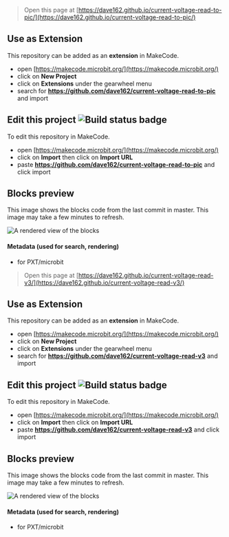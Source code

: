 
> Open this page at [https://dave162.github.io/current-voltage-read-to-pic/](https://dave162.github.io/current-voltage-read-to-pic/)

## Use as Extension

This repository can be added as an **extension** in MakeCode.

* open [https://makecode.microbit.org/](https://makecode.microbit.org/)
* click on **New Project**
* click on **Extensions** under the gearwheel menu
* search for **https://github.com/dave162/current-voltage-read-to-pic** and import

## Edit this project ![Build status badge](https://github.com/dave162/current-voltage-read-to-pic/workflows/MakeCode/badge.svg)

To edit this repository in MakeCode.

* open [https://makecode.microbit.org/](https://makecode.microbit.org/)
* click on **Import** then click on **Import URL**
* paste **https://github.com/dave162/current-voltage-read-to-pic** and click import

## Blocks preview

This image shows the blocks code from the last commit in master.
This image may take a few minutes to refresh.

![A rendered view of the blocks](https://github.com/dave162/current-voltage-read-to-pic/raw/master/.github/makecode/blocks.png)

#### Metadata (used for search, rendering)

* for PXT/microbit
<script src="https://makecode.com/gh-pages-embed.js"></script><script>makeCodeRender("{{ site.makecode.home_url }}", "{{ site.github.owner_name }}/{{ site.github.repository_name }}");</script>



> Open this page at [https://dave162.github.io/current-voltage-read-v3/](https://dave162.github.io/current-voltage-read-v3/)

## Use as Extension

This repository can be added as an **extension** in MakeCode.

* open [https://makecode.microbit.org/](https://makecode.microbit.org/)
* click on **New Project**
* click on **Extensions** under the gearwheel menu
* search for **https://github.com/dave162/current-voltage-read-v3** and import

## Edit this project ![Build status badge](https://github.com/dave162/current-voltage-read-v3/workflows/MakeCode/badge.svg)

To edit this repository in MakeCode.

* open [https://makecode.microbit.org/](https://makecode.microbit.org/)
* click on **Import** then click on **Import URL**
* paste **https://github.com/dave162/current-voltage-read-v3** and click import

## Blocks preview

This image shows the blocks code from the last commit in master.
This image may take a few minutes to refresh.

![A rendered view of the blocks](https://github.com/dave162/current-voltage-read-v3/raw/master/.github/makecode/blocks.png)

#### Metadata (used for search, rendering)

* for PXT/microbit
<script src="https://makecode.com/gh-pages-embed.js"></script><script>makeCodeRender("{{ site.makecode.home_url }}", "{{ site.github.owner_name }}/{{ site.github.repository_name }}");</script>
